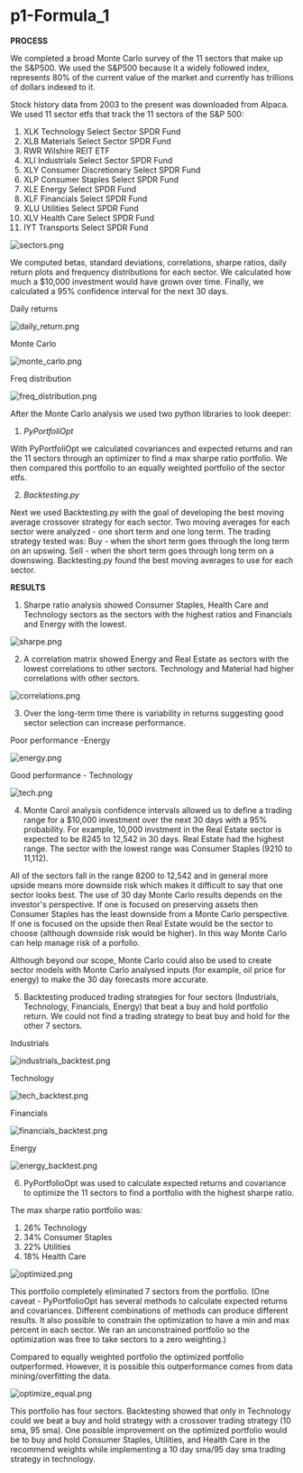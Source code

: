 # p1-Formula_1 

**PROCESS**

We completed a broad Monte Carlo survey of the 11 sectors that make up the S&P500. We used the S&P500 because it a widely followed index, represents 80% of the current value of the market and currently has trillions of dollars indexed to it. 


Stock history data from 2003 to the present was downloaded from Alpaca. We used 11 sector etfs that track the 11 sectors of the S&P 500: 

1. XLK  Technology Select Sector SPDR Fund
2. XLB  Materials Select Sector SPDR Fund
3. RWR  Wilshire REIT ETF
4. XLI  Industrials Select Sector SPDR Fund
5. XLY  Consumer Discretionary Select SPDR Fund
6. XLP  Consumer Staples Select SPDR Fund
7. XLE  Energy Select SPDR Fund
8. XLF  Financials Select SPDR Fund
9. XLU  Utilities Select SPDR Fund
10. XLV  Health Care Select SPDR Fund
11. IYT  Transports Select SPDR Fund

![sectors.png](Images/sectors.png)

We computed betas, standard deviations, correlations, sharpe ratios, daily return plots and frequency distributions for each sector. We calculated how much a $10,000 investment would have grown over time. Finally, we calculated a 95% confidence interval for the next 30 days. 

Daily returns

![daily_return.png](Images/daily_return.png)

Monte Carlo

![monte_carlo.png](Images/monte_carlo.png)

Freq distribution

![freq_distribution.png](Images/freq_distribution.png)


After the Monte Carlo analysis we used two python libraries to look deeper:

1. *PyPortfoliOpt*

With PyPortfoliOpt we calculated covariances and expected returns and ran the 11 sectors through an optimizer to find a max sharpe ratio portfolio. We then compared this portfolio to an equally weighted portfolio of the sector etfs. 

2. *Backtesting.py*

Next we used Backtesting.py with the goal of developing the best moving average crossover strategy for each sector. Two moving averages for each sector were analyzed - one short term and one long term. The trading strategy tested was: Buy - when the short term goes through the long term on an upswing.  Sell - when the short term goes through long term on a downswing. Backtesting.py found the best moving averages to use for each sector.

**RESULTS**

1. Sharpe ratio analysis showed Consumer Staples, Health Care and Technology sectors as the sectors with the highest ratios and  Financials and Energy with the lowest. 

![sharpe.png](Images/sharpe.png)

2. A correlation matrix showed Energy and Real Estate as sectors with the lowest correlations to other sectors. Technology and Material had higher correlations with other sectors. 
 
![correlations.png](Images/correlations.png)

3. Over the long-term time there is variability in returns suggesting good sector selection can increase performance. 

Poor performance -Energy

![energy.png](Images/energy.png)

Good performance - Technology

![tech.png](Images/tech.png)

4. Monte Carol analysis confidence intervals allowed us to define a trading range for a $10,000 investment over the next 30 days with a 95% probability. For example, 10,000 invstment in the Real Estate sector is expected to be 8245 to 12,542 in 30 days. Real Estate had the highest range. The sector with the lowest range was Consumer Staples (9210 to 11,112). 

All of the sectors fall in the range 8200 to 12,542 and in general more upside means more downside risk which makes it difficult to say that one sector looks best. The use of 30 day Monte Carlo results depends on the investor's perspective. If one is focused on preserving assets then Consumer Staples has the least downside from a Monte Carlo perspective. If one is focused on the upside then Real Estate would be the sector to choose (although downside risk would be higher). In this way Monte Carlo can help manage risk of a porfolio. 

Although beyond our scope, Monte Carlo could also be used to create sector models with Monte Carlo analysed inputs (for example, oil price for energy) to make the 30 day forecasts more accurate. 

5. Backtesting produced trading strategies for four sectors (Industrials, Technology, Financials, Energy) that beat a buy and hold portfolio return. We could not find a trading strategy to beat buy and hold for the other 7 sectors. 

Industrials

![industrials_backtest.png](Images/industrials_backtest.png)


Technology

![tech_backtest.png](Images/tech_backtest.png)


Financials

![financials_backtest.png](Images/financials_backtest.png)

Energy

![energy_backtest.png](Images/energy_backtest.png)

6. PyPortfolioOpt was used to calculate expected returns and covariance to optimize the 11 sectors to find a portfolio with the highest sharpe ratio. 

The max sharpe ratio portfolio was:

1. 26% Technology
2. 34% Consumer Staples
3. 22% Utilities
4. 18% Health Care

![optimized.png](Images/optimized.png)

This portfolio completely eliminated 7 sectors from the portfolio. (One caveat - PyPortfolioOpt has several methods to calculate expected returns and covariances. Different combinations of methods can produce different results. It also possible to constrain the optimization to have a min and max percent in each sector. We ran an unconstrained portfolio so the optimization was free to take sectors to a zero weighting.) 

Compared to equally weighted portfolio the optimized portfolio outperformed. However, it is possible this outperformance comes from data mining/overfitting the data. 

![optimize_equal.png](Images/optimize_equal.png)


This portfolio has four sectors. Backtesting showed that only in Technology could we beat a buy and hold strategy with a crossover trading strategy (10 sma, 95 sma). One possible improvement on the optimized portfolio would be to buy and hold Consumer Staples, Utilities, and Health Care in the recommend weights while implementing a 10 day sma/95 day sma trading strategy in technology. 






















